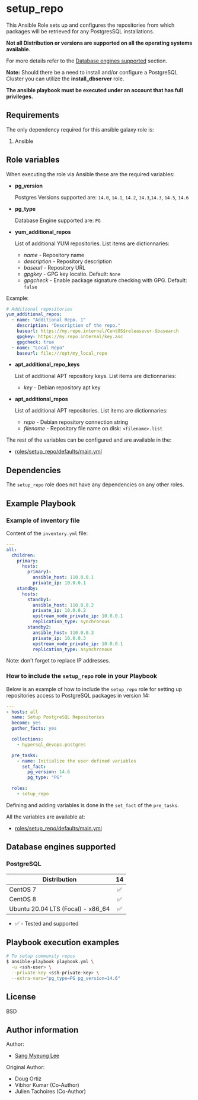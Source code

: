 # setup_repo

This Ansible Role sets up and configures the repositories from which
packages will be retrieved for any PostgresSQL installations.

**Not all Distribution or versions are supported on all the operating systems
available.**

For more details refer to the
[Database engines supported](#database-engines-supported) section.

**Note:**
Should there be a need to install and/or configure a PostgreSQL  Cluster
you can utilize the **install_dbserver** role.

**The ansible playbook must be executed under an account that has full
privileges.**

## Requirements

The only dependency required for this ansible galaxy role is:

1. Ansible

## Role variables

When executing the role via Ansible these are the required variables:

- **pg_version**

  Postgres Versions supported are: `14.0`, `14.1`, `14.2`, `14.3`,`14.3`, `14.5`, `14.6`

- **pg_type**

  Database Engine supported are: `PG`

- **yum_additional_repos**

  List of additional YUM repositories. List items are dictionnaries:

  - _name_ - Repository name
  - _description_ - Repository description
  - _baseurl_ - Repository URL
  - _gpgkey_ - GPG key locatio. Default: `None`
  - _gpgcheck_ - Enable package signature checking with GPG. Default: `false`

Example:

```yaml
# Additional repositories
yum_additional_repos:
  - name: "Additional Repo. 1"
    description: "Description of the repo."
    baseurl: https://my.repo.internal/CentOS$releasever-$basearch
    gpgkey: https://my.repo.internal/key.asc
    gpgcheck: true
  - name: "Local Repo"
    baseurl: file:///opt/my_local_repo
```

- **apt_additional_repo_keys**

  List of additional APT repository keys. List items are dictionnaries:

  - _key_ - Debian repository apt key


- **apt_additional_repos**

  List of additional APT repositories. List items are dictionnaries:

  - _repo_ - Debian repository connection string
  - _filename_ - Repository file name on disk: `<filename>.list`

The rest of the variables can be configured and are available in the:

- [roles/setup_repo/defaults/main.yml](./defaults/main.yml)

## Dependencies

The `setup_repo` role does not have any dependencies on any other roles.

## Example Playbook

### Example of inventory file

Content of the `inventory.yml` file:

```yaml
---
all:
  children:
    primary:
      hosts:
        primary1:
          ansible_host: 110.0.0.1
          private_ip: 10.0.0.1
    standby:
      hosts:
        standby1:
          ansible_host: 110.0.0.2
          private_ip: 10.0.0.2
          upstream_node_private_ip: 10.0.0.1
          replication_type: synchronous
        standby2:
          ansible_host: 110.0.0.3
          private_ip: 10.0.0.3
          upstream_node_private_ip: 10.0.0.1
          replication_type: asynchronous
```

Note: don't forget to replace IP addresses.

### How to include the `setup_repo` role in your Playbook

Below is an example of how to include the `setup_repo` role for
setting up repositories access to PostgreSQL packages in version 14:

```yaml
---
- hosts: all
  name: Setup PostgreSQL Repositories
  become: yes
  gather_facts: yes

  collections:
    - hypersql_devops.postgres

  pre_tasks:
    - name: Initialize the user defined variables
      set_fact:
        pg_version: 14.6
        pg_type: "PG"

  roles:
    - setup_repo
```

Defining and adding variables is done in the `set_fact` of the `pre_tasks`.

All the variables are available at:

- [roles/setup_repo/defaults/main.yml](./defaults/main.yml)

## Database engines supported

### PostgreSQL

| Distribution                      |               14 |
| --------------------------------- |:----------------:|
| CentOS 7                          |:white_check_mark:|
| CentOS 8                          |:white_check_mark:|
| Ubuntu 20.04 LTS (Focal) - x86_64 |:white_check_mark:|

- :white_check_mark: - Tested and supported

## Playbook execution examples

```bash
# To setup community repos
$ ansible-playbook playbook.yml \
  -u <ssh-user> \
  --private-key <ssh-private-key> \
  --extra-vars="pg_type=PG pg_version=14.6"
```

## License

BSD

## Author information

Author:
  * [Sang Myeung Lee](https://github.com/sungmu1)

Original Author:
  * Doug Ortiz
  * Vibhor Kumar (Co-Author)
  * Julien Tachoires (Co-Author)
  
